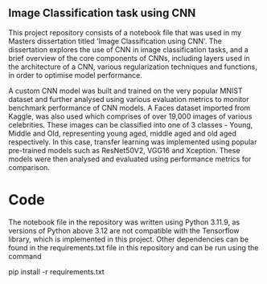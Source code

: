 ## Image Classification task using CNN

This project repository consists of a notebook file that was used in my Masters dissertation titled 'Image Classification using CNN'. The dissertation explores the use of CNN in image classification tasks, and a brief overview of the core components of CNNs, including layers used in the architecture of a CNN, various regularization techniques and functions, in order to optimise model performance. 

A custom CNN model was built and trained on the very popular MNIST dataset and further analysed using various evaluation metrics to monitor benchmark performance of CNN models. A Faces dataset imported from Kaggle, was also used which comprises of over 19,000 images of various celebrities. These images can be classified into one of 3 classes - Young, Middle and Old, representing young aged, middle aged and old aged respectively. In this case, transfer learning was implemented using popular pre-trained models such as ResNet50V2, VGG16 and Xception. These models were then analysed and evaluated using performance metrics for comparison.



# Code

The notebook file in the repository was written using Python 3.11.9, as versions of Python above 3.12 are not compatible with the Tensorflow library, which is implemented in this project. Other dependencies can be found in the requirements.txt file in this repository and can be run using the command

pip install -r requirements.txt

